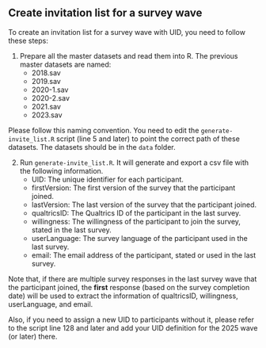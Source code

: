 ## Create invitation list for a survey wave

To create an invitation list for a survey wave with UID, you need to follow these steps:

1. Prepare all the master datasets and read them into R. The previous master datasets are named:
   - 2018.sav
   - 2019.sav
   - 2020-1.sav
   - 2020-2.sav
   - 2021.sav
   - 2023.sav

Please follow this naming convention. You need to edit the `generate-invite_list.R` script (line 5 and later) to point the correct path of these datasets. The datasets should be in the `data` folder.

2. Run `generate-invite_list.R`. It will generate and export a csv file with the following information.
   - UID: The unique identifier for each participant.
   - firstVersion: The first version of the survey that the participant joined.
   - lastVersion: The last version of the survey that the participant joined.
   - qualtricsID: The Qualtrics ID of the participant in the last survey.
   - willingness: The willingness of the participant to join the survey, stated in the last survey.
   - userLanguage: The survey language of the participant used in the last survey.
   - email: The email address of the participant, stated or used in the last survey.

Note that, if there are multiple survey responses in the last survey wave that the participant joined, the **first** response (based on the survey completion date) will be used to extract the information of qualtricsID, willingness, userLanguage, and email.

Also, if you need to assign a new UID to participants without it, please refer to the script line 128 and later and add your UID definition for the 2025 wave (or later) there.
